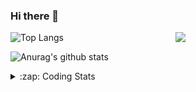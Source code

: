 ### Hi there 👋

<!--
**tao8687/tao8687** is a ✨ _special_ ✨ repository because its `README.md` (this file) appears on your GitHub profile.

Here are some ideas to get you started:

- 🔭 I’m currently working on ...
- 🌱 I’m currently learning ...
- 👯 I’m looking to collaborate on ...
- 🤔 I’m looking for help with ...
- 💬 Ask me about ...
- 📫 How to reach me: ...
- 😄 Pronouns: ...
- ⚡ Fun fact: ...
-->

<img align='right' src="https://media.giphy.com/media/M9gbBd9nbDrOTu1Mqx/giphy.gif" width="240">

  
![Top Langs](https://github-readme-stats.vercel.app/api/top-langs/?username=tao8687&layout=compact&title_color=23238E&text_color=A67D3D)

![Anurag's github stats](https://github-readme-stats.vercel.app/api?username=tao8687&show_icons=true&&text_color=A67D3D&title_color=23238E&show_icons=false&count_private=true&hide=stars)

<details>
  <summary>:zap: Coding Stats</summary>
  <br>
    
<!--START_SECTION:waka-->
![Code Time](http://img.shields.io/badge/Code%20Time-1%2C759%20hrs%2058%20mins-blue)

![Profile Views](http://img.shields.io/badge/Profile%20Views-1-blue)

**🐱 My GitHub Data** 

> 📦 1.5 MB Used in GitHub's Storage 
 > 
> 🏆 360 Contributions in the Year 2024
 > 
> 🚫 Not Opted to Hire
 > 
> 📜 62 Public Repositories 
 > 
> 🔑 25 Private Repositories 
 > 
**I'm an Early 🐤** 

```text
🌞 Morning                1576 commits        ██████████████████████░░░   88.09 % 
🌆 Daytime                90 commits          █░░░░░░░░░░░░░░░░░░░░░░░░   05.03 % 
🌃 Evening                119 commits         ██░░░░░░░░░░░░░░░░░░░░░░░   06.65 % 
🌙 Night                  4 commits           ░░░░░░░░░░░░░░░░░░░░░░░░░   00.22 % 
```
📅 **I'm Most Productive on Wednesday** 

```text
Monday                   257 commits         ████░░░░░░░░░░░░░░░░░░░░░   14.37 % 
Tuesday                  244 commits         ███░░░░░░░░░░░░░░░░░░░░░░   13.64 % 
Wednesday                313 commits         ████░░░░░░░░░░░░░░░░░░░░░   17.50 % 
Thursday                 237 commits         ███░░░░░░░░░░░░░░░░░░░░░░   13.25 % 
Friday                   253 commits         ████░░░░░░░░░░░░░░░░░░░░░   14.14 % 
Saturday                 247 commits         ███░░░░░░░░░░░░░░░░░░░░░░   13.81 % 
Sunday                   238 commits         ███░░░░░░░░░░░░░░░░░░░░░░   13.30 % 
```


📊 **This Week I Spent My Time On** 

```text
🕑︎ Time Zone: Asia/Shanghai

💬 Programming Languages: 
C++                      7 hrs 51 mins       █████████████░░░░░░░░░░░░   52.78 % 
C                        3 hrs 3 mins        █████░░░░░░░░░░░░░░░░░░░░   20.56 % 
Other                    2 hrs 6 mins        ████░░░░░░░░░░░░░░░░░░░░░   14.19 % 
Markdown                 26 mins             █░░░░░░░░░░░░░░░░░░░░░░░░   03.01 % 
YAML                     23 mins             █░░░░░░░░░░░░░░░░░░░░░░░░   02.65 % 

🔥 Editors: 
Cursor                   8 hrs 7 mins        ██████████████░░░░░░░░░░░   54.57 % 
VS Code                  6 hrs 45 mins       ███████████░░░░░░░░░░░░░░   45.43 % 

🐱‍💻 Projects: 
src                      8 hrs 53 mins       ███████████████░░░░░░░░░░   59.75 % 
diffbot                  3 hrs 39 mins       ██████░░░░░░░░░░░░░░░░░░░   24.60 % 
ros_controllers          1 hr 20 mins        ██░░░░░░░░░░░░░░░░░░░░░░░   08.98 % 
ros_control              48 mins             █░░░░░░░░░░░░░░░░░░░░░░░░   05.38 % 
tami_robot               6 mins              ░░░░░░░░░░░░░░░░░░░░░░░░░   00.67 % 

💻 Operating System: 
Linux                    14 hrs 53 mins      █████████████████████████   100.00 % 
```

**I Mostly Code in C++** 

```text
C++                      11 repos            ████████░░░░░░░░░░░░░░░░░   31.43 % 
Python                   10 repos            ███████░░░░░░░░░░░░░░░░░░   28.57 % 
JavaScript               2 repos             █░░░░░░░░░░░░░░░░░░░░░░░░   05.71 % 
Batchfile                1 repo              █░░░░░░░░░░░░░░░░░░░░░░░░   02.86 % 
HTML                     1 repo              █░░░░░░░░░░░░░░░░░░░░░░░░   02.86 % 
```



**Timeline**

![Lines of Code chart](https://raw.githubusercontent.com/tao8687/tao8687/master/assets/bar_graph.png)


 Last Updated on 03/12/2024 01:48:35 UTC
<!--END_SECTION:waka-->
</details>
